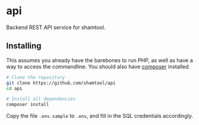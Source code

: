 # api

Backend REST API service for shamtool.

## Installing
This assumes you already have the barebones to run PHP, as well as have a way to access the commandline. You should also have [composer](https://getcomposer.org) installed.

```sh
# Clone the repository
git clone https://github.com/shamtool/api
cd api

# Install all dependencies
composer install
```

Copy the file `.env.sample` to `.env`, and fill in the SQL credentials accordingly.
